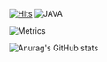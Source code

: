 [![Hits](https://hits.seeyoufarm.com/api/count/incr/badge.svg?url=https%3A%2F%2Fgithub.com%2FoiNeh%2Fhit-counter&count_bg=%2379C83D&title_bg=%23555555&icon=&icon_color=%23E7E7E7&title=hits&edge_flat=false)](https://hits.seeyoufarm.com)
![JAVA](https://img.shields.io/badge/java-red?logo=OpenJDK)

![Metrics](https://beta-metrics.lecoq.io/JHKoder?template=classic&music=1&isocalendar=1&languages=1&base=header%2C%20activity%2C%20community%2C%20repositories%2C%20metadata&base.indepth=false&base.hireable=false&base.skip=false&isocalendar=false&isocalendar.duration=half-year&languages=false&languages.ignored=html%2Ccss&languages.limit=8&languages.threshold=0%25&languages.other=false&languages.colors=github&languages.sections=most-used&languages.indepth=false&languages.analysis.timeout=15&languages.analysis.timeout.repositories=7.5&languages.categories=markup%2C%20programming&languages.recent.categories=markup%2C%20programming&languages.recent.load=300&languages.recent.days=14&music=false&music.provider=youtube&music.user=Jeonghun%20kang&music.mode=playlist&music.playlist=https%3A%2F%2Fwww.youtube.com%2Fwatch%3Fv%3DYdWAjSTgKqg%26list%3DPLIqivMolpkyMyS8U1e1V0fJPgw-hZZrDO&music.limit=4&music.played.at=false&music.time.range=short&music.top.type=tracks&config.timezone=Asia%2FSeoul)

![Anurag's GitHub stats](https://github-readme-stats.vercel.app/api?username=JHKoder&show_icons=true&theme=react)
